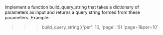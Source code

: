 Implement a function build_query_string that takes a dictionary of parameters as input and returns a query string formed from these parameters.
Example:
>>> build_query_string({'per': 10, 'page': 1})
>>> 'page=1&per=10'